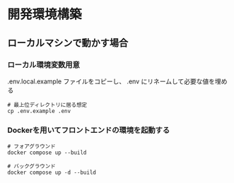 # 開発環境構築
## ローカルマシンで動かす場合
### ローカル環境変数用意
.env.local.example ファイルをコピーし、 .env にリネームして必要な値を埋める

```
# 最上位ディレクトリに居る想定
cp .env.example .env

```

###  Dockerを用いてフロントエンドの環境を起動する
```
# フォアグラウンド
docker compose up --build

# バックグラウンド
docker compose up -d --build

```
